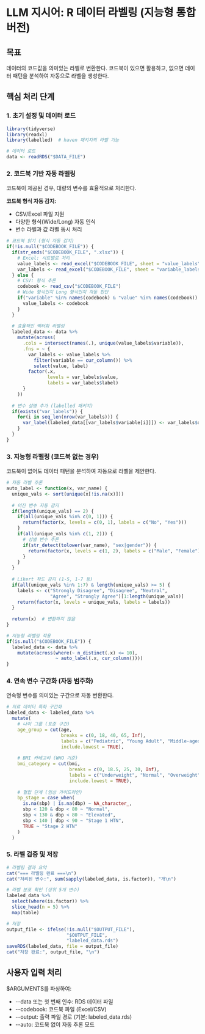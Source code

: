 # LLM 지시어: R 데이터 라벨링 (지능형 통합 버전)

## 목표
데이터의 코드값을 의미있는 라벨로 변환한다. 코드북이 있으면 활용하고, 없으면 데이터 패턴을 분석하여 자동으로 라벨을 생성한다.

## 핵심 처리 단계

### 1. 초기 설정 및 데이터 로드
```R
library(tidyverse)
library(readxl)
library(labelled)  # haven 패키지의 라벨 기능

# 데이터 로드
data <- readRDS("$DATA_FILE")
```

### 2. 코드북 기반 자동 라벨링
코드북이 제공된 경우, 대량의 변수를 효율적으로 처리한다.

**코드북 형식 자동 감지:**
- CSV/Excel 파일 지원
- 다양한 형식(Wide/Long) 자동 인식
- 변수 라벨과 값 라벨 동시 처리

```R
# 코드북 읽기 (형식 자동 감지)
if(!is.null("$CODEBOOK_FILE")) {
  if(str_ends("$CODEBOOK_FILE", ".xlsx")) {
    # Excel: 시트별로 처리
    value_labels <- read_excel("$CODEBOOK_FILE", sheet = "value_labels")
    var_labels <- read_excel("$CODEBOOK_FILE", sheet = "variable_labels")
  } else {
    # CSV: 형식 추론
    codebook <- read_csv("$CODEBOOK_FILE")
    # Wide 형식인지 Long 형식인지 자동 판단
    if("variable" %in% names(codebook) & "value" %in% names(codebook)) {
      value_labels <- codebook
    }
  }
  
  # 효율적인 벡터화 라벨링
  labeled_data <- data %>%
    mutate(across(
      .cols = intersect(names(.), unique(value_labels$variable)),
      .fns = ~ {
        var_labels <- value_labels %>%
          filter(variable == cur_column()) %>%
          select(value, label)
        factor(.x, 
               levels = var_labels$value,
               labels = var_labels$label)
      }
    ))
  
  # 변수 설명 추가 (labelled 패키지)
  if(exists("var_labels")) {
    for(i in seq_len(nrow(var_labels))) {
      var_label(labeled_data[[var_labels$variable[i]]]) <- var_labels$description[i]
    }
  }
}
```

### 3. 지능형 라벨링 (코드북 없는 경우)
코드북이 없어도 데이터 패턴을 분석하여 자동으로 라벨을 제안한다.

```R
# 자동 라벨 추론
auto_label <- function(x, var_name) {
  unique_vals <- sort(unique(x[!is.na(x)]))
  
  # 이진 변수 자동 감지
  if(length(unique_vals) == 2) {
    if(all(unique_vals %in% c(0, 1))) {
      return(factor(x, levels = c(0, 1), labels = c("No", "Yes")))
    }
    if(all(unique_vals %in% c(1, 2))) {
      # 성별 변수 추론
      if(str_detect(tolower(var_name), "sex|gender")) {
        return(factor(x, levels = c(1, 2), labels = c("Male", "Female")))
      }
    }
  }
  
  # Likert 척도 감지 (1-5, 1-7 등)
  if(all(unique_vals %in% 1:7) & length(unique_vals) >= 5) {
    labels <- c("Strongly Disagree", "Disagree", "Neutral", 
                "Agree", "Strongly Agree")[1:length(unique_vals)]
    return(factor(x, levels = unique_vals, labels = labels))
  }
  
  return(x)  # 변환하지 않음
}

# 지능형 라벨링 적용
if(is.null("$CODEBOOK_FILE")) {
  labeled_data <- data %>%
    mutate(across(where(~ n_distinct(.x) <= 10), 
                  ~ auto_label(.x, cur_column())))
}
```

### 4. 연속 변수 구간화 (자동 범주화)
연속형 변수를 의미있는 구간으로 자동 변환한다.

```R
# 의료 데이터 특화 구간화
labeled_data <- labeled_data %>%
  mutate(
    # 나이 그룹 (표준 구간)
    age_group = cut(age, 
                    breaks = c(0, 18, 40, 65, Inf),
                    labels = c("Pediatric", "Young Adult", "Middle-aged", "Senior"),
                    include.lowest = TRUE),
    
    # BMI 카테고리 (WHO 기준)
    bmi_category = cut(bmi,
                       breaks = c(0, 18.5, 25, 30, Inf),
                       labels = c("Underweight", "Normal", "Overweight", "Obese"),
                       include.lowest = TRUE),
    
    # 혈압 단계 (임상 가이드라인)
    bp_stage = case_when(
      is.na(sbp) | is.na(dbp) ~ NA_character_,
      sbp < 120 & dbp < 80 ~ "Normal",
      sbp < 130 & dbp < 80 ~ "Elevated",
      sbp < 140 | dbp < 90 ~ "Stage 1 HTN",
      TRUE ~ "Stage 2 HTN"
    )
  )
```

### 5. 라벨 검증 및 저장
```R
# 라벨링 결과 요약
cat("=== 라벨링 완료 ===\n")
cat("처리된 변수:", sum(sapply(labeled_data, is.factor)), "개\n")

# 라벨 분포 확인 (상위 5개 변수)
labeled_data %>%
  select(where(is.factor)) %>%
  slice_head(n = 5) %>%
  map(table)

# 저장
output_file <- ifelse(!is.null("$OUTPUT_FILE"), 
                      "$OUTPUT_FILE", 
                      "labeled_data.rds")
saveRDS(labeled_data, file = output_file)
cat("저장 완료:", output_file, "\n")
```

## 사용자 입력 처리
$ARGUMENTS를 파싱하여:
- --data 또는 첫 번째 인수: RDS 데이터 파일
- --codebook: 코드북 파일 (Excel/CSV)
- --output: 출력 파일 경로 (기본: labeled_data.rds)
- --auto: 코드북 없이 자동 추론 모드
